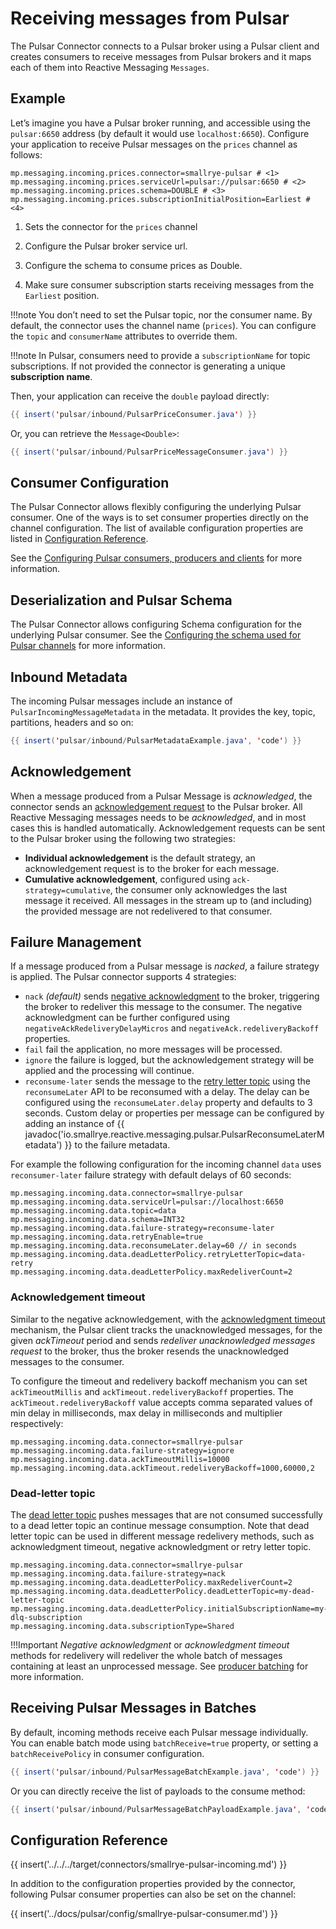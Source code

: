 # Receiving messages from Pulsar

The Pulsar Connector connects to a Pulsar broker using a Pulsar client and creates consumers to
receive messages from Pulsar brokers and it maps each of them into Reactive Messaging `Messages`.

## Example

Let’s imagine you have a Pulsar broker running, and accessible
using the `pulsar:6650` address (by default it would use
`localhost:6650`). Configure your application to receive Pulsar messages
on the `prices` channel as follows:

```properties
mp.messaging.incoming.prices.connector=smallrye-pulsar # <1>
mp.messaging.incoming.prices.serviceUrl=pulsar://pulsar:6650 # <2>
mp.messaging.incoming.prices.schema=DOUBLE # <3>
mp.messaging.incoming.prices.subscriptionInitialPosition=Earliest # <4>
```

1.  Sets the connector for the `prices` channel

2.  Configure the Pulsar broker service url.

3.  Configure the schema to consume prices as Double.

4.  Make sure consumer subscription starts receiving messages from the `Earliest` position.


!!!note
    You don’t need to set the Pulsar topic, nor the consumer name.
    By default, the connector uses the channel name (`prices`).
    You can configure the `topic` and `consumerName` attributes to override them.

!!!note
    In Pulsar, consumers need to provide a `subscriptionName` for topic subscriptions.
    If not provided the connector is generating a unique **subscription name**.

Then, your application can receive the `double` payload directly:

``` java
{{ insert('pulsar/inbound/PulsarPriceConsumer.java') }}
```

Or, you can retrieve the `Message<Double>`:

``` java
{{ insert('pulsar/inbound/PulsarPriceMessageConsumer.java') }}
```

## Consumer Configuration

The Pulsar Connector allows flexibly configuring the underlying Pulsar consumer.
One of the ways is to set consumer properties directly on the channel configuration.
The list of available configuration properties are listed in [Configuration Reference](#configuration-reference).

See the [Configuring Pulsar consumers, producers and clients](client-configuration.md) for more information.

## Deserialization and Pulsar Schema

The Pulsar Connector allows configuring Schema configuration for the underlying Pulsar consumer.
See the [Configuring the schema used for Pulsar channels](schema-configuration.md) for more information.

## Inbound Metadata

The incoming Pulsar messages include an instance of `PulsarIncomingMessageMetadata` in the metadata.
It provides the key, topic, partitions, headers and so on:

```java
{{ insert('pulsar/inbound/PulsarMetadataExample.java', 'code') }}
```

## Acknowledgement

When a message produced from a Pulsar Message is *acknowledged*, the connector sends an [acknowledgement request](https://pulsar.apache.org/docs/3.0.x/concepts-messaging/#acknowledgment) to the Pulsar broker.
All Reactive Messaging messages needs to be *acknowledged*, and in most cases this is handled automatically.
Acknowledgement requests can be sent to the Pulsar broker using the following two strategies:

-   **Individual acknowledgement** is the default strategy, an acknowledgement request is to the broker for each message.
-   **Cumulative acknowledgement**, configured using `ack-strategy=cumulative`, the consumer only acknowledges the last message it received.
All messages in the stream up to (and including) the provided message are not redelivered to that consumer.

## Failure Management

If a message produced from a Pulsar message is *nacked*, a failure strategy is applied.
The Pulsar connector supports 4 strategies:

-   `nack` *(default)* sends [negative acknowledgment](https://pulsar.apache.org/docs/3.0.x/concepts-messaging/#negative-acknowledgment) to the broker, triggering the broker to redeliver this message to the consumer.
The negative acknowledgment can be further configured using `negativeAckRedeliveryDelayMicros` and `negativeAck.redeliveryBackoff` properties.
-   `fail` fail the application, no more messages will be processed.
-   `ignore` the failure is logged, but the acknowledgement strategy will be applied and the processing will continue.
-   `reconsume-later` sends the message to the [retry letter topic](https://pulsar.apache.org/docs/3.0.x/concepts-messaging/#retry-letter-topic) using the `reconsumeLater` API to be reconsumed with a delay.
The delay can be configured using the `reconsumeLater.delay` property and defaults to 3 seconds.
Custom delay or properties per message can be configured by adding an instance of {{ javadoc('io.smallrye.reactive.messaging.pulsar.PulsarReconsumeLaterMetadata') }} to the failure metadata.

For example the following configuration for the incoming channel `data` uses `reconsumer-later` failure strategy with default delays of 60 seconds:

```properties
mp.messaging.incoming.data.connector=smallrye-pulsar
mp.messaging.incoming.data.serviceUrl=pulsar://localhost:6650
mp.messaging.incoming.data.topic=data
mp.messaging.incoming.data.schema=INT32
mp.messaging.incoming.data.failure-strategy=reconsume-later
mp.messaging.incoming.data.retryEnable=true
mp.messaging.incoming.data.reconsumeLater.delay=60 // in seconds
mp.messaging.incoming.data.deadLetterPolicy.retryLetterTopic=data-retry
mp.messaging.incoming.data.deadLetterPolicy.maxRedeliverCount=2
```

### Acknowledgement timeout

Similar to the negative acknowledgement, with the [acknowledgment timeout](https://pulsar.apache.org/docs/3.0.x/concepts-messaging/#acknowledgment-timeout) mechanism, the Pulsar client tracks the unacknowledged messages,
for the given *ackTimeout* period and sends *redeliver unacknowledged messages request* to the broker, thus the broker resends the unacknowledged messages to the consumer.

To configure the timeout and redelivery backoff mechanism you can set `ackTimeoutMillis` and `ackTimeout.redeliveryBackoff` properties.
The `ackTimeout.redeliveryBackoff` value accepts comma separated values of min delay in milliseconds, max delay in milliseconds and multiplier respectively:

```properties
mp.messaging.incoming.data.connector=smallrye-pulsar
mp.messaging.incoming.data.failure-strategy=ignore
mp.messaging.incoming.data.ackTimeoutMillis=10000
mp.messaging.incoming.data.ackTimeout.redeliveryBackoff=1000,60000,2
```

### Dead-letter topic

The [dead letter topic](https://pulsar.apache.org/docs/3.0.x/concepts-messaging/#dead-letter-topic) pushes messages that are not consumed successfully to a dead letter topic an continue message consumption.
Note that dead letter topic can be used in different message redelivery methods, such as acknowledgment timeout, negative acknowledgment or retry letter topic.

```properties
mp.messaging.incoming.data.connector=smallrye-pulsar
mp.messaging.incoming.data.failure-strategy=nack
mp.messaging.incoming.data.deadLetterPolicy.maxRedeliverCount=2
mp.messaging.incoming.data.deadLetterPolicy.deadLetterTopic=my-dead-letter-topic
mp.messaging.incoming.data.deadLetterPolicy.initialSubscriptionName=my-dlq-subscription
mp.messaging.incoming.data.subscriptionType=Shared
```

!!!Important
    *Negative acknowledgment* or *acknowledgment timeout* methods for redelivery will redeliver the whole batch of messages containing at least an unprocessed message.
    See [producer batching](sending-messages-to-pulsar.md#producer-batching) for more information.

## Receiving Pulsar Messages in Batches

By default, incoming methods receive each Pulsar message individually.
You can enable batch mode using `batchReceive=true` property, or setting a `batchReceivePolicy` in consumer configuration.

```java
{{ insert('pulsar/inbound/PulsarMessageBatchExample.java', 'code') }}
```

Or you can directly receive the list of payloads to the consume method:

```java
{{ insert('pulsar/inbound/PulsarMessageBatchPayloadExample.java', 'code') }}
```

## Configuration Reference

{{ insert('../../../target/connectors/smallrye-pulsar-incoming.md') }}

In addition to the configuration properties provided by the connector,
following Pulsar consumer properties can also be set on the channel:

{{ insert('../docs/pulsar/config/smallrye-pulsar-consumer.md') }}

